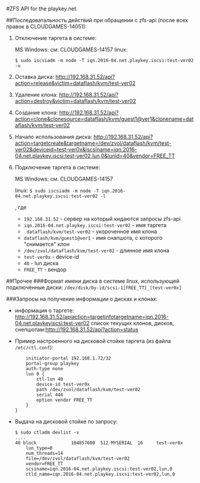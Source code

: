 #ZFS API for the playkey.net.

##Последоватальность действий при обращении с zfs-api (после всех правок в CLOUDGAMES-14051):

1. Отключение таргета в системе:

    MS Windows: см: CLOUDGAMES-14157
    linux:

    ```$ sudo iscsiadm -m node -T iqn.2016-04.net.playkey.iscsi:test-ver02 -u```

2. Оставка диска: http://192.168.31.52/api?action=release&victim=dataflash/kvm/test-ver02
3. Удаление клона: http://192.168.31.52/api?action=destroy&victim=dataflash/kvm/test-ver02
4. Создание клона: http://192.168.31.52/api?action=clone&clonesource=dataflash/kvm/guest1@ver1&clonename=dataflash/kvm/test-ver02
5. Начало использования диска: http://192.168.31.52/api?action=targetcreate&targetname=/dev/zvol/dataflash/kvm/test-ver02&deviceid=test-ver0x&iscsiname=iqn.2016-04.net.playkey.iscsi:test-ver02,lun,0&lunid=40&vendor=FREE_TT
6. Подключение таргета в системе:

    MS Windows: см. CLOUDGAMES-14157

    linux:
    ```$ sudo iscsiadm -m node -T iqn.2016-04.net.playkey.iscsi:test-ver02 -l```

    , где
    - `192.168.31.52` - сервер на который кидаются запросы zfs-api
    - `iqn.2016-04.net.playkey.iscsi:test-ver02` - имя таргета
    - ` dataflash/kvm/test-ver02` - укороченное имя клона
    - `dataflash/kvm/guest1@ver1` - имя снапшота, с которого "снимается" клон
    - `/dev/zvol/dataflash/kvm/test-ver02` - длинное имя клона
    - `test-ver0x` - device-id
    - `40` - lun диска
    - `FREE_TT` - вендор

##Прочее
###Формат имени диска в системе linux, использующей подключённые диски:
```/dev/disk/by-id/scsi-1[FREE_TT]_[test-ver0x]```

###Запросы на получение информации о дисках и клонах:

- информация о таргете: http://192.168.31.52/apiaction=targetinfotargetname=iqn.2016-04.net.playkeyiscsi:test-ver02
список текущих клонов, дисков, снепшотам:http://192.168.31.52/api?action=status

- Пример настроенного на дисковой стойке таргета (из файла `/etc/ctl.conf`):

    ```target iqn.2016-04.net.playkey.iscsi:test-ver02 {
        initiator-portal 192.168.1.72/32
        portal-group playkey
        auth-type none
        lun 0 {
            ctl-lun 40
            device-id test-ver0x
            path /dev/zvol/dataflash/kvm/test-ver02
            serial 444
            option vendor FREE_TT
        }
    }
    ```

- Выдача на дисковой стойке по запросу:

    ```
    $ sudo ctladm devlist -v
    ....
    40 block             104857600  512 MYSERIAL  16     test-ver0x      
        lun_type=0
        num_threads=14
        file=/dev/zvol/dataflash/kvm/test-ver02
        vendor=FREE_TT
        scsiname=iqn.2016-04.net.playkey.iscsi:test-ver02,lun,0
        ctld_name=iqn.2016-04.net.playkey.iscsi:test-ver02,lun,0
    ```
